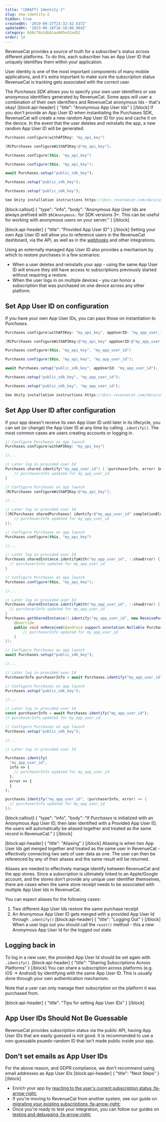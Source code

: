 ```yaml
---
title: "[DRAFT] Identity 2"
slug: new-identity-2
hidden: true
createdAt: '2019-09-27T23:32:42.637Z'
updatedAt: '2023-06-16T16:18:08.964Z'
category: 648c78a1dbb1aa005e52ed52
order: 14
---
```

RevenueCat provides a source of truth for a subscriber's status across different platforms. To do this, each subscriber has an App User ID that uniquely identifies them within your application. 

User identity is one of the most important components of many mobile applications, and it's extra important to make sure the subscription status RevenueCat is tracking gets associated with the correct user.

The *Purchases SDK* allows you to specify your own user identifiers or use anonymous identifiers generated by RevenueCat. Some apps will user a combination of their own identifiers and RevenueCat anonymous Ids - that's okay!
[block:api-header]
{
  "title": "Anonymous App User Ids"
}
[/block]
If you don't provide an App User ID when instantiating the Purchases SDK, RevenueCat will create a new random App User ID for you and cache it on the device. In the event that the user deletes and reinstalls the app, a new random App User ID will be generated.
```swift 
Purchases.configure(withAPIKey: "my_api_key")
```
```objectivec 
[RCPurchases configureWithAPIKey:@"my_api_key"];
```
```kotlin 
Purchases.configure(this, "my_api_key")
```
```java 
Purchases.configure(this, "my_api_key");
```
```javascript Flutter
await Purchases.setup("public_sdk_key");
```
```javascript React Native
Purchases.setup("public_sdk_key");
```
```javascript Cordova
Purchases.setup("public_sdk_key");
```
```csharp Unity
See Unity installation instructions https://docs.revenuecat.com/docs/unity
```


[block:callout]
{
  "type": "info",
  "body": "Anonymous App User Ids are always prefixed with `$RCAnonymous:` for SDK versions 3+. This can be useful for working with anonymous users on your server."
}
[/block]

[block:api-header]
{
  "title": "Provided App User ID"
}
[/block]
Setting your own App User ID will allow you to reference users in the RevenueCat dashboard, via the API, as well as in the [webhooks](doc:webhooks) and other integrations.

Using an externally managed App User ID also provides a mechanism by which to restore purchases in a few scenarios: 
* When a user deletes and reinstalls your app - using the same App User ID will ensure they still have access to subscriptions previously started without requiring a restore.
* When the user logs in on multiple devices - you can honor a subscription that was purchased on one device across any other platform.

## Set App User ID on configuration
If you have your own App User IDs, you can pass those on instantiation to *Purchases*.
```swift 
Purchases.configure(withAPIKey: "my_api_key", appUserID: "my_app_user_id")
```
```objectivec 
[RCPurchases configureWithAPIKey:@"my_api_key" appUserID:@"my_app_user_id"];
```
```kotlin 
Purchases.configure(this, "my_api_key", "my_app_user_id")
```
```java 
Purchases.configure(this, "my_api_key", "my_app_user_id");
```
```javascript Flutter
await Purchases.setup("public_sdk_key", appUserId: "my_app_user_id");
```
```javascript React Native
Purchases.setup("public_sdk_key", "my_app_user_id");
```
```javascript Cordova
Purchases.setup("public_sdk_key", "my_app_user_id");
```
```csharp Unity
See Unity installation instructions https://docs.revenuecat.com/docs/unity
```

## Set App User ID after configuration
If your app doesn't receive its own App User ID until later in its lifecycle, you can set (or change) the App User ID at any time by calling `.identify()`. The most common cases are users creating accounts or logging in. 
```swift 
// Configure Purchases on app launch
Purchases.configure(withAPIKey: "my_api_key")

//...

// Later log in provided user Id
Purchases.shared.identify("my_app_user_id") { (purchaserInfo, error) in
    // purchaserInfo updated for my_app_user_id
}
```
```objectivec 
// Configure Purchases on app launch
[RCPurchases configureWithAPIKey:@"my_api_key"];

//...

// Later log in provided user Id
[[RCPurchases sharedPurchases] identify:@"my_app_user_id" completionBlock:^(RCPurchaserInfo *purchaserInfo, NSError *error) {
    // purchaserInfo updated for my_app_user_id
}];
```
```kotlin 
// Configure Purchases on app launch
Purchases.configure(this, "my_api_key")

//...

// Later log in provided user Id
Purchases.sharedInstance.identifyWith("my_app_user_id", ::showError) { purchaserInfo ->
  // purchaserInfo updated for my_app_user_id
}
```
```java 
// Configure Purchases on app launch
Purchases.configure(this, "my_api_key");

//...

// Later log in provided user Id
Purchases.sharedInstance.identifyWith("my_app_user_id", ::showError) { purchaserInfo ->
  // purchaserInfo updated for my_app_user_id
}
Purchases.getSharedInstance().identify("my_app_user_id", new ReceivePurchaserInfoListener() {
	@Override
	public void onReceived(@android.support.annotation.Nullable PurchaserInfo purchaserInfo, @android.support.annotation.Nullable PurchasesError error) {
		// purchaserInfo updated for my_app_user_id
	}
});
```
```javascript Flutter
// Configure Purchases on app launch
await Purchases.setup("public_sdk_key");

//...

// Later log in provided user Id
PurchaserInfo purchaserInfo = await Purchases.identify("my_app_user_id");
```
```javascript React Native
// Configure Purchases on app launch
Purchases.setup("public_sdk_key");

//...

// Later log in provided user Id
const purchaserInfo = await Purchases.identify("my_app_user_id");
// purchaserInfo updated for my_app_user_id
```
```javascript Cordova
// Configure Purchases on app launch
Purchases.setup("public_sdk_key");

//...

// Later log in provided user Id

Purchases.identify(
  "my_app_user_id", 
  info => {
    // purchaserInfo updated for my_app_user_id
  },
  error => {
  }
);
```
```csharp Unity
purchases.Identify("my_app_user_id", (purchaserInfo, error) => {
  // purchaserInfo updated for my_app_user_id
});
```


[block:callout]
{
  "type": "info",
  "body": "If *Purchases* is initialized with an Anonymous App User ID, then later identified with a Provided App User ID, the users will automatically be aliased together and treated as the same record in RevenueCat."
}
[/block]

[block:api-header]
{
  "title": "Aliasing"
}
[/block]
Aliasing is when two App User Ids get merged together and treated as the same user in RevenueCat - effectively connecting two sets of user data as one. The user can then be referenced by *any* of their aliases and the same result will be returned.

Aliases are needed to effectively manage identify between RevenueCat and the app stores. Since a subscription is ultimately linked to an Apple/Google account, and the stores don't provide any unique user identifier themselves, there are cases when the same store receipt needs to be associated with multiple App User Ids in RevenueCat.

You can expect aliases for the following cases:
1. Two different App User Ids restore the same purchase receipt
2. An Anonymous App User ID gets merged with a provided App User Id through `.identify()`
[block:api-header]
{
  "title": "Logging Out"
}
[/block]
When a user logs out you should call the `reset()` method - this a new Anonymous App User Id for the logged out state.

## Logging back in
To log in a new user, the provided App User Id should be set again with `.identify()`.
[block:api-header]
{
  "title": "Sharing Subscriptions Across Platforms"
}
[/block]
You can share a subscription across platforms (e.g. iOS -> Android) by identifying with the same App User ID. This is usually done through your own authentication mechanism.

Note that a user can only manage their subscription on the platform it was purchased from.

[block:api-header]
{
  "title": "Tips for setting App User IDs"
}
[/block]
## App User IDs Should Not Be Guessable

RevenueCat provides subscription status via the public API, having App User IDs that are easily guessed is not good. It is recommended to use a non-guessable psuedo-random ID that isn't made public inside your app.

## Don't set emails as App User IDs

For the above reason, and GDPR compliance, we don't recommend using email addresses as App User IDs
[block:api-header]
{
  "title": "Next Steps"
}
[/block]
* Enrich your app by [reacting to the user's current subscription status :fa-arrow-right:](doc:purchaserinfo)
* If you're moving to RevenueCat from another system, see our guide on [migrating your existing subscriptions :fa-arrow-right:](doc:migrating-existing-subscriptions)
* Once you're ready to test your integration, you can follow our guides on [testing and debugging :fa-arrow-right:](doc:debugging)